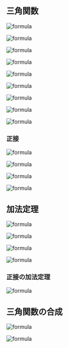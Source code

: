 
## 三角関数

![formula](https://latex.codecogs.com/gif.latex?\sin(\theta+2n\pi)=\sin\theta)

![formula](https://latex.codecogs.com/gif.latex?\cos(\theta+2n\pi)=\cos\theta)

![formula](https://latex.codecogs.com/gif.latex?\sin^{2}\theta+\cos^{2}\theta=1)

![formula](https://latex.codecogs.com/gif.latex?\sin(-\theta)=-\sin\theta)

![formula](https://latex.codecogs.com/gif.latex?\cos(-\theta)=\cos\theta)

![formula](https://latex.codecogs.com/gif.latex?\sin(\theta+\frac{\pi}{2})=\cos\theta)

![formula](https://latex.codecogs.com/gif.latex?\cos(\theta+\frac{\pi}{2})=-\sin\theta)

![formula](https://latex.codecogs.com/gif.latex?\sin(\theta+\pi)=-\sin\theta)

![formula](https://latex.codecogs.com/gif.latex?\cos(\theta+\pi)=-\cos\theta)

### 正接

![formula](https://latex.codecogs.com/gif.latex?\tan\theta=\frac{\sin\theta}{\cos\theta})

![formula](https://latex.codecogs.com/gif.latex?\tan(-\theta)=-\tan\theta)

![formula](https://latex.codecogs.com/gif.latex?\tan(\theta+n\pi)=\tan\theta)

![formula](https://latex.codecogs.com/gif.latex?1+\tan^{2}\theta=\frac{1}{\cos^{2}\theta})

## 加法定理

![formula](https://latex.codecogs.com/gif.latex?\sin(\alpha+\beta)=\sin\alpha\cos\beta+\cos\alpha\sin\beta)

![formula](https://latex.codecogs.com/gif.latex?\sin(\alpha-\beta)=\sin\alpha\cos\beta-\cos\alpha\sin\beta)

![formula](https://latex.codecogs.com/gif.latex?\cos(\alpha+\beta)=\cos\alpha\cos\beta-\sin\alpha\sin\beta)

![formula](https://latex.codecogs.com/gif.latex?\cos(\alpha-\beta)=\cos\alpha\cos\beta+\sin\alpha\sin\beta)

### 正接の加法定理

![formula](https://latex.codecogs.com/gif.latex?\tan(\alpha+\beta)=\frac{\tan\alpha+\tan\beta}{1-\tan\alpha\tan\beta})

## 三角関数の合成

![formula](https://latex.codecogs.com/gif.latex?a\sin\theta+b\cos\theta=\sqrt{a^{2}+b^{2}}\cos(\theta+\beta))


![formula](https://latex.codecogs.com/gif.latex?\sum_{n=1}^{N}a_n)

